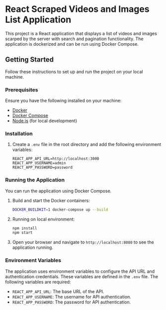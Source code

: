 # React Scraped Videos and Images List Application

This project is a React application that displays a list of videos and images scarped by the server with search and pagination functionality. The application is dockerized and can be run using Docker Compose.

## Getting Started

Follow these instructions to set up and run the project on your local machine.

### Prerequisites

Ensure you have the following installed on your machine:

- [Docker](https://www.docker.com/get-started)
- [Docker Compose](https://docs.docker.com/compose/install/)
- [Node.js](https://nodejs.org/) (for local development)

### Installation

1. Create a `.env` file in the root directory and add the following environment variables:

    ```env
    REACT_APP_API_URL=http://localhost:3000
    REACT_APP_USERNAME=admin
    REACT_APP_PASSWORD=password
    ```

### Running the Application

You can run the application using Docker Compose.

1. Build and start the Docker containers:

    ```bash
    DOCKER_BUILDKIT=1 docker-compose up --build
    ```

2. Running on local environment:

    ```bash
    npm install
    npm start
    ``` 

3. Open your browser and navigate to `http://localhost:8080` to see the application running.

### Environment Variables

The application uses environment variables to configure the API URL and authentication credentials. These variables are defined in the `.env` file. The following variables are required:

- `REACT_APP_API_URL`: The base URL of the API.
- `REACT_APP_USERNAME`: The username for API authentication.
- `REACT_APP_PASSWORD`: The password for API authentication.
